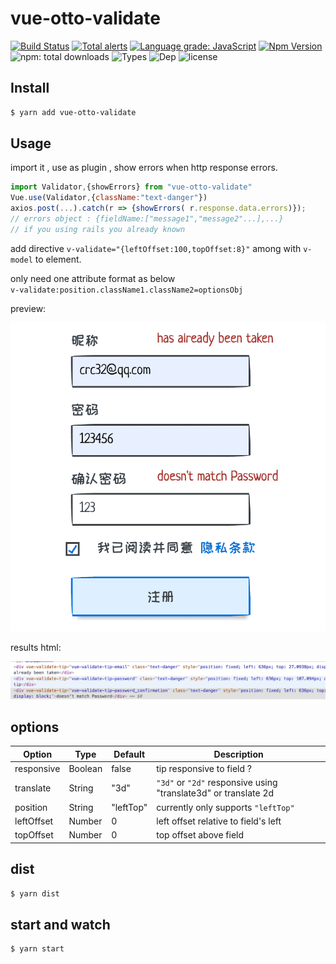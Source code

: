 # vue-otto-validate
[![Build Status](https://travis-ci.org/bung87/vue-otto-validate.svg?branch=master)](https://travis-ci.org/bung87/vue-otto-validate)  [![Total alerts](https://img.shields.io/lgtm/alerts/g/bung87/vue-otto-validate.svg?logo=lgtm&logoWidth=18)](https://lgtm.com/projects/g/bung87/vue-otto-validate/alerts/)
[![Language grade: JavaScript](https://img.shields.io/lgtm/grade/javascript/g/bung87/vue-otto-validate.svg?logo=lgtm&logoWidth=18)](https://lgtm.com/projects/g/bung87/vue-otto-validate/context:javascript) [![Npm Version](https://badgen.net/npm/v/vue-otto-validate)](https://www.npmjs.com/package/vue-otto-validate)  ![npm: total downloads](https://badgen.net/npm/dt/vue-otto-validate) ![Types](https://badgen.net/npm/types/vue-otto-validate) ![Dep](https://badgen.net/david/dep/bung87/vue-otto-validate) ![license](https://badgen.net/npm/license/vue-otto-validate)

## Install

```sh
$ yarn add vue-otto-validate
```
## Usage  
import it , use as plugin , show errors when http response errors.
```js
import Validator,{showErrors} from "vue-otto-validate"
Vue.use(Validator,{className:"text-danger"})
axios.post(...).catch(r => {showErrors( r.response.data.errors)});
// errors object : {fieldName:["message1","message2"...],...}
// if you using rails you already known
```
add directive `v-validate="{leftOffset:100,topOffset:8}"` among with `v-model` to element.  

only need one attribute format as below  
`v-validate:position.className1.className2=optionsObj`  

preview:

![preview](media/preview.min.png)

results html:

![html](media/html.min.png)

## options  
| Option | Type | Default | Description |
| - | - | - | ----------------------------------------------------|
| responsive | Boolean | false | tip responsive to field ? |
| translate | String | "3d" | `"3d"` or `"2d"` responsive using "translate3d" or translate 2d |
| position | String | "leftTop" | currently only supports `"leftTop"` |
| leftOffset | Number | 0 | left offset relative to field's left |
| topOffset | Number | 0 | top offset above field |


## dist

```sh
$ yarn dist
```

## start and watch

```sh
$ yarn start
```
